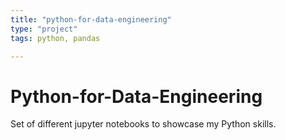 ```yaml
---
title: "python-for-data-engineering"
type: "project"
tags: python, pandas

---
```


# Python-for-Data-Engineering


Set of different jupyter notebooks to showcase my Python skills.



